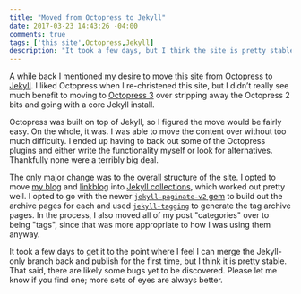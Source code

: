 ```yaml
---
title: "Moved from Octopress to Jekyll"
date: 2017-03-23 14:43:26 -04:00
comments: true
tags: ['this site',Octopress,Jekyll]
description: "It took a few days, but I think the site is pretty stable in Jekyll now. That said, there are likely some bugs yet to be discovered. Let me know if you find one."
---
```


A while back I mentioned my desire to move this site from [Octopress](http://octopress.org/) to [Jekyll](https://jekyllrb.com/). I liked Octopress when I re-christened this site, but I didn’t really see much benefit to moving to [Octopress 3](https://github.com/octopress/octopress) over stripping away the Octopress 2 bits and going with a core Jekyll install.

<!-- more -->

Octopress was built on top of Jekyll, so I figured the move would be fairly easy. On the whole, it was. I was able to move the content over without too much difficulty. I ended up having to back out some of the Octopress plugins and either write the functionality myself or look for alternatives. Thankfully none were a terribly big deal.

The only major change was to the overall structure of the site. I opted to move [my blog](/notebook/) and [linkblog](/notebook/links/) into [Jekyll collections](https://jekyllrb.com/docs/collections/), which worked out pretty well. I opted to go with the newer [`jekyll-paginate-v2` gem](https://github.com/sverrirs/jekyll-paginate-v2) to build out the archive pages for each and used [`jekyll-tagging`](https://github.com/pattex/jekyll-tagging) to generate the tag archive pages. In the process, I also moved all of my post "categories" over to being "tags", since that was more appropriate to how I was using them anyway.

It took a few days to get it to the point where I feel I can merge the Jekyll-only branch back and publish for the first time, but I think it is pretty stable. That said, there are likely some bugs yet to be discovered. Please let me know if you find one; more sets of eyes are always better.
